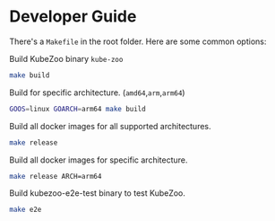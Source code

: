 # Developer Guide

There's a `Makefile` in the root folder. Here are some common options:

Build KubeZoo binary `kube-zoo`
```bash
make build
```

Build for specific architecture. (`amd64`,`arm`,`arm64`)
```bash
GOOS=linux GOARCH=arm64 make build
```

Build all docker images for all supported architectures.
```bash
make release
```

Build all docker images for specific architecture.
```bash
make release ARCH=arm64
```

Build kubezoo-e2e-test binary to test KubeZoo.
```bash
make e2e
```
